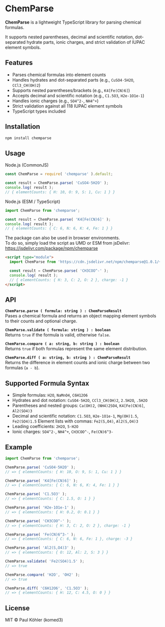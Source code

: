 # ChemParse

**ChemParse** is a lightweight TypeScript library for parsing chemical formulas.

It supports nested parentheses, decimal and scientific notation, dot-separated hydrate parts, ionic charges, and strict validation of IUPAC element symbols.

## Features

- Parses chemical formulas into element counts
- Handles hydrates and dot-separated parts (e.g., `CuSO4·5H2O`, `CCl3_CH(OH)2`)
- Supports nested parentheses/brackets (e.g., `K4[Fe(CN)6]`)
- Accepts decimal and scientific notation (e.g., `C1.5O3`, `H2e-1O1e-1`)
- Handles ionic charges (e.g., `SO4^2-`, `NH4^+`)
- Strict validation against all 118 IUPAC element symbols
- TypeScript types included

## Installation

```bash
npm install chemparse
```

## Usage

Node.js (CommonJS)

```js
const ChemParse = require( 'chemparse' ).default;

const result = ChemParse.parse( 'CuSO4·5H2O' );
console.log( result );
// { elementCounts: { H: 10, O: 9, S: 1, Cu: 1 } }
```

Node.js (ESM / TypeScript)

```js
import ChemParse from 'chemparse';

const result = ChemParse.parse( 'K4[Fe(CN)6]' );
console.log( result );
// { elementCounts: { C: 6, N: 6, K: 4, Fe: 1 } }
```

The package can also be used in browser environments.  
To do so, simply load the script as UMD or ESM from jsDelivr:  
https://jsdelivr.com/package/npm/chemparse

```html
<script type="module">
  import ChemParse from 'https://cdn.jsdelivr.net/npm/chemparse@1.0.1/+esm'

  const result = ChemParse.parse( 'CH3COO^-' );
  console.log( result );
  // { elementCounts: { H: 3, C: 2, O: 2 }, charge: -1 }
</script>
```

## API

**`ChemParse.parse ( formula: string ) : ChemParseResult`**  
Pases a chemical formula and returns an object mapping element symbols to their counts and optional charge.

**`ChemParse.validate ( formula: string ) : boolean`**  
Returns `true` if the formula is valid, otherwise `false`.

**`ChemParse.compare ( a: string, b: string ) : boolean`**  
Returns `true` if both formulas represent the same element distribution.

**`ChemParse.diff ( a: string, b: string ) : ChemParseResult`**  
Returns the difference in element counts and ionic charge between two formulas (`a - b`).

## Supported Formula Syntax

- Simple formulas: `H2O`, `NaMnO4`, `C6H12O6`
- Hydrates and dot notation: `CuSO4·5H2O`, `CCl3_CH(OH)2`, `2.5H2O`, `.5H2O`
- Parentheses and nested groups: `Ca(OH)2`, `(NH4)2SO4`, `K4[Fe(CN)6]`, `Al2(SO4)3`
- Decimal and scientific notation: `C1.5O3`, `H2e-1O1e-1`, `Mg(OH)1.5`, `Fe2(SO4)1.5`
Element lists with commas: `Fe2(S,O4)`, `Al2(S,O4)3`
- Leading coefficients: `2H2O`, `5·H2O`
- Ionic charges: `SO4^2-`, `NH4^+`, `CH3COO^-`, `Fe(CN)6^3-`

## Example

```js
import ChemParse from 'chemparse';

ChemParse.parse( 'CuSO4·5H2O' );
// => { elementCounts: { H: 10, O: 9, S: 1, Cu: 1 } }

ChemParse.parse( 'K4[Fe(CN)6]' );
// => { elementCounts: { C: 6, N: 6, K: 4, Fe: 1 } }

ChemParse.parse( 'C1.5O3' );
// => { elementCounts: { C: 1.5, O: 1 } }

ChemParse.parse( 'H2e-1O1e-1' );
// => { elementCounts: { H: 0.2, O: 0.1 } }

ChemParse.parse( 'CH3COO^-' );
// => { elementCounts: { H: 3, C: 2, O: 2 }, charge: -1 }

ChemParse.parse( 'Fe(CN)6^3-' );
// => { elementCounts: { C: 6, N: 6, Fe: 1 }, charge: -3 }

ChemParse.parse( 'Al2(S,O4)3' );
// => { elementCounts: { O: 12, Al: 2, S: 3 } }

ChemParse.validate( 'Fe2(SO4)1.5' );
// => true

ChemParse.compare( 'H2O', 'OH2' );
// => true

ChemParse.diff( 'C6H12O6', 'C1.5O3' );
// => { elementCounts: { H: 12, C: 4.5, O: 0 } }
```

## License

MIT © Paul Köhler (komed3)